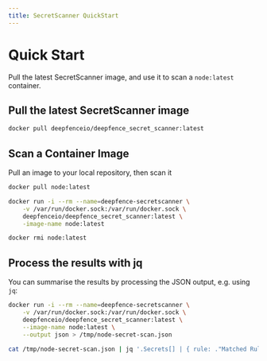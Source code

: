 ```yaml
---
title: SecretScanner QuickStart
---
```


# Quick Start

Pull the latest SecretScanner image, and use it to scan a `node:latest` container.

## Pull the latest SecretScanner image

```bash
docker pull deepfenceio/deepfence_secret_scanner:latest
```

## Scan a Container Image

Pull an image to your local repository, then scan it

```bash
docker pull node:latest

docker run -i --rm --name=deepfence-secretscanner \
	-v /var/run/docker.sock:/var/run/docker.sock \
	deepfenceio/deepfence_secret_scanner:latest \
	-image-name node:latest

docker rmi node:latest
```

## Process the results with jq

You can summarise the results by processing the JSON output, e.g. using `jq`:

```bash
docker run -i --rm --name=deepfence-secretscanner \
    -v /var/run/docker.sock:/var/run/docker.sock \
    deepfenceio/deepfence_secret_scanner:latest \
    --image-name node:latest \
    --output json > /tmp/node-secret-scan.json

cat /tmp/node-secret-scan.json | jq '.Secrets[] | { rule: ."Matched Rule Name", file: ."Full File Name" }'
```